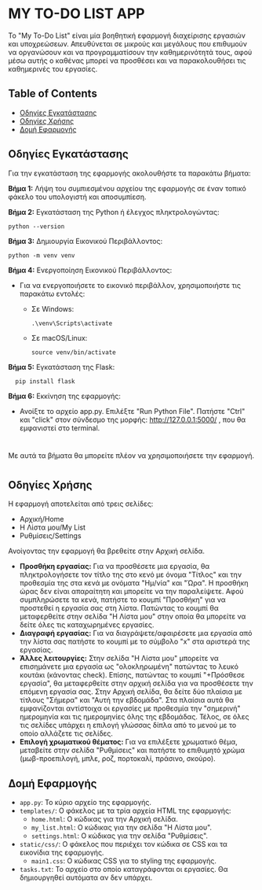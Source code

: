 # MY TO-DO LIST APP

Το "My To-Do List" είναι μία βοηθητική εφαρμογή διαχείρισης εργασιών και υποχρεώσεων. Απευθύνεται σε μικρούς και μεγάλους που επιθυμούν να οργανώσουν και να προγραμματίσουν την καθημερινότητά τους, αφού μέσω αυτής ο καθένας μπορεί να προσθέσει και να παρακολουθήσει τις καθημερινές του εργασίες.

## Table of Contents
- [Οδηγίες Εγκατάστασης](#οδηγίες-εγκατάστασης)
- [Οδηγίες Χρήσης](#οδηγίες-χρήσης)
- [Δομή Εφαρμογής](#δομή-εφαρμογής)


## Οδηγίες Εγκατάστασης 
Για την εγκατάσταση της εφαρμογής ακολουθήστε τα παρακάτω βήματα:

**Βήμα 1:** Λήψη του συμπιεσμένου αρχείου της εφαρμογής σε έναν τοπικό φάκελο του υπολογιστή και αποσυμπίεση.

**Βήμα 2:** Εγκατάσταση της Python ή έλεγχος πληκτρολογώντας:

    python --version
    
**Βήμα 3:** Δημιουργία Εικονικού Περιβάλλοντος:

    python -m venv venv

**Βήμα 4:** Ενεργοποίηση Εικονικού Περιβάλλοντος:

  - Για να ενεργοποιήσετε το εικονικό περιβάλλον, χρησιμοποιήστε τις παρακάτω εντολές:
    - Σε Windows:
              
          .\venv\Scripts\activate
    - Σε macOS/Linux:
          
          source venv/bin/activate
    
**Βήμα 5:** Εγκατάσταση της Flask:

      pip install flask

**Βήμα 6:** Εκκίνηση της εφαρμογής:
  - Ανοίξτε το αρχείο app.py. Επιλέξτε "Run Python File". Πατήστε "Ctrl" και "click"   στον σύνδεσμο της μορφής: http://127.0.0.1:5000/ , που θα εμφανιστεί στο terminal.

#
Με αυτά τα βήματα θα μπορείτε πλέον να χρησιμοποιήσετε την εφαρμογή.
#


## Οδηγίες Χρήσης
Η εφαρμογή αποτελείται από τρεις σελίδες:
- Αρχική/Home
- Η Λίστα μου/My List
- Ρυθμίσεις/Settings

Ανοίγοντας την εφαρμογή θα βρεθείτε στην Αρχική σελίδα.
- **Προσθήκη εργασίας:** Για να προσθέσετε μια εργασία, θα πληκτρολογήσετε τον τίτλο της στο κενό με όνομα "Τίτλος" και την προθεσμία της στα κενά με ονόματα "Ημ/νία" και "Ώρα". Η προσθήκη ώρας δεν είναι απαραίτητη και μπορείτε να την παραλείψετε. Αφού συμπληρώσετε τα κενά, πατήστε το κουμπί "Προσθήκη" για να προστεθεί η εργασία σας στη λίστα. Πατώντας το κουμπί θα μεταφερθείτε στην σελίδα "Η Λίστα μου" στην οποία θα μπορείτε να δείτε όλες τις καταχωρημένες εργασίες.
- **Διαγραφή εργασίας:** Για να διαγράψετε/αφαιρέσετε μια εργασία από την λίστα σας πατήστε το κουμπί με το σύμβολο "x" στα αριστερά της εργασίας.
- **Άλλες λειτουργίες:** Στην σελίδα "Η Λίστα μου" μπορείτε να επισημάνετε μια εργασία ως "ολοκληρωμένη" πατώντας το λευκό κουτάκι (κάνοντας check). Επίσης, πατώντας το κουμπί "+Πρόσθεσε εργασία", θα μεταφερθείτε στην αρχική σελίδα για να προσθέσετε την επόμενη εργασία σας. Στην Αρχική σελίδα, θα δείτε δύο πλαίσια με τίτλους "Σήμερα" και "Αυτή την εβδομάδα". Στα πλαίσια αυτά θα εμφανίζονται αντίστοιχα οι εργασίες με προθεσμία την "σημερινή" ημερομηνία και τις ημερομηνίες όλης της εβδομάδας. Τέλος, σε όλες τις σελίδες υπάρχει η επιλογή γλώσσας δίπλα από το μενού με το οποίο αλλάζετε τις σελίδες.
- **Επιλογή χρωματικού θέματος:** Για να επιλέξετε χρωματικό θέμα, μεταβείτε στην σελίδα "Ρυθμίσεις" και πατήστε το επιθυμητό χρώμα (μωβ-προεπιλογή, μπλε, ροζ, πορτοκαλί, πράσινο, σκούρο).


## Δομή Εφαρμογής

- `app.py`: Το κύριο αρχείο της εφαρμογής.
- `templates/`: Ο φάκελος με τα τρία αρχεία HTML της εφαρμογής:
  - `home.html`: Ο κώδικας για την Αρχική σελίδα.
  - `my_list.html`: Ο κώδικας για την σελίδα "Η Λίστα μου".
  - `settings.html`: Ο κώδικας για την σελίδα "Ρυθμίσεις".
- `static/css/`: Ο φάκελος που περιέχει τον κώδικα σε CSS και τα εικονίδια της εφαρμογής.
  - `main1.css`: Ο κώδικας CSS για το styling της εφαρμογής.
- `tasks.txt`: Το αρχείο στο οποίο καταγράφονται οι εργασίες. Θα δημιουργηθεί αυτόματα αν δεν υπάρχει.
